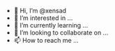 - 👋 Hi, I’m @xensad
- 👀 I’m interested in ...
- 🌱 I’m currently learning ...
- 💞️ I’m looking to collaborate on ...
- 📫 How to reach me ...

<!---
xensad/xensad is a ✨ special ✨ repository because its `README.md` (this file) appears on your GitHub profile.
You can click the Preview link to take a look at your changes.
--->
